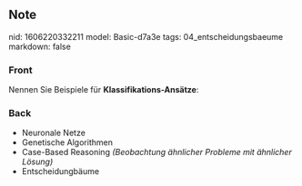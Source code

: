 ## Note
nid: 1606220332211
model: Basic-d7a3e
tags: 04_entscheidungsbaeume
markdown: false

### Front
<p>Nennen Sie Beispiele für <b>Klassifikations-Ansätze</b>:</p>

### Back
<div>
  <div>
    <ul>
      <li>Neuronale Netze
      <li>Genetische Algorithmen
      <li>Case-Based Reasoning <i>(Beobachtung ähnlicher Probleme
      mit ähnlicher Lösung)</i>
      <li>Entscheidungbäume
    </ul>
  </div>
</div>
